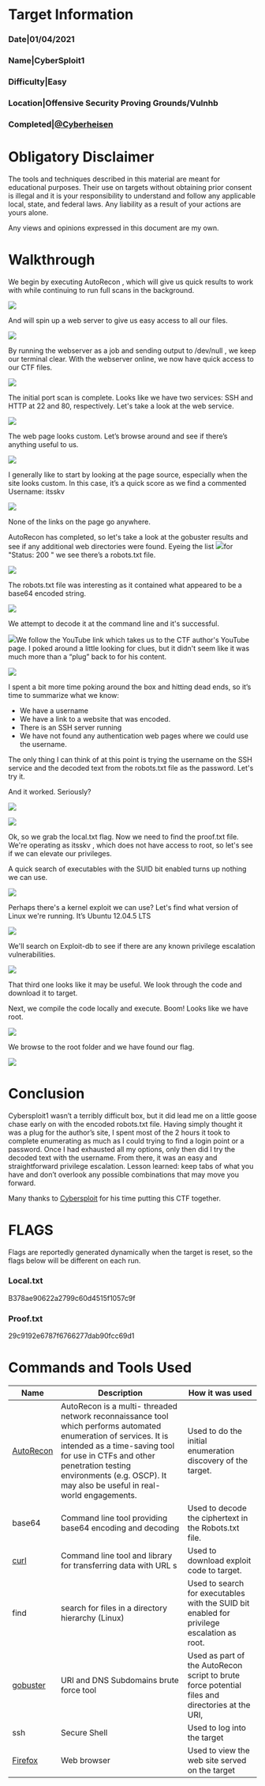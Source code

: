 
# Target Information   
### Date|01/04/2021  
### Name|CyberSploit1  
### Difficulty|Easy  
### Location|Offensive Security Proving Grounds/Vulnhb
### Completed|[@Cyberheisen](https://www.twitter.com/cyberheisen)    

# Obligatory Disclaimer 

The tools and techniques described in this material are meant for educational purposes.  Their use on targets without obtaining prior consent is illegal and it is your responsibility to understand and follow any applicable local, state, and federal laws.  Any liability as a result of your actions are yours alone. 

Any views and opinions expressed in this document are my own. 

# Walkthrough 

We begin by executing AutoRecon , which will give us quick results to work with while continuing to run full scans in the background. 

![](images/CyberSploit1.001.png)

And will spin up a web server to give us easy access to all our files. 

![](images/CyberSploit1.002.png)

By running the webserver as a job and sending output to  /dev/null , we keep our terminal clear. With the webserver online, we now have quick access to our CTF files. 

![](images/CyberSploit1.004.png)

The initial port scan is complete.  Looks like we have two services: SSH and HTTP at 22 and 80, respectively.  Let's take a look at the web service. 

![](images/CyberSploit1.006.png)

The web page looks custom.  Let’s browse around and see if there’s anything useful to us. 

![](images/CyberSploit1.008.png)

I generally like to start by looking at the page source, especially when the site looks custom.  In this case, it’s a quick score as we find a commented Username: itsskv 

![](images/CyberSploit1.010.png)

None of the links on the page go anywhere. 

AutoRecon  has completed, so let's take a look at the  gobuster results and see if any additional web directories were found.  Eyeing the list ![](CyberSploit1.011.png)for "Status: 200 " we see there’s a robots.txt file. 

![](images/CyberSploit1.013.png)

The robots.txt file was interesting as it contained what appeared to be a  base64 encoded string. 

![](images/CyberSploit1.014.png)

We attempt to decode it at the command line and it's successful. 

![](images/CyberSploit1.015.png)We follow the YouTube link which takes us to the CTF author's YouTube page.  I poked around a little looking for clues, but it didn't seem like it was much more than a “plug” back to for his content. 

![](images/CyberSploit1.016.png)

I spent a bit more time poking around the box and hitting dead ends, so it’s time to summarize what we know: 

- We have a username 
- We have a link to a website that was encoded. 
- There is an SSH server running 
- We have not found any authentication web pages where we could use the username. 

The only thing I can think of at this point is trying the username on the SSH service and the decoded text from the robots.txt file as the password.  Let's try it. 

And it worked.  Seriously? 

![](images/CyberSploit1.017.png)

![](images/CyberSploit1.018.png)

Ok, so we grab the local.txt flag.  Now we need to find the proof.txt file.  We're operating as  itsskv , which does not have access to root, so let's see if we can elevate our privileges. 

A quick search of executables with the SUID bit enabled turns up nothing we can use. 

![](images/CyberSploit1.019.png)

Perhaps there's a kernel exploit we can use?  Let's find what version of Linux we're running.  It’s Ubuntu 12.04.5 LTS 

![](images/CyberSploit1.020.png)

We'll search on Exploit-db to see if there are any known privilege escalation vulnerabilities. 

![](images/CyberSploit1.021.png)

That third one looks like it may be useful.  We look through the code and download it to target. 

Next, we compile the code locally and execute. Boom!  Looks like we have root. 

![](images/CyberSploit1.023.png)

We browse to the root folder and we have found our flag. 

![](images/CyberSploit1.024.png)

# Conclusion 

Cybersploit1 wasn’t a terribly difficult box, but it did lead me on a little goose chase early on with the encoded robots.txt file.  Having simply thought it was a plug for the author’s site, I spent most of the 2 hours it took to complete enumerating as much as I could trying to find a login point or a password.  Once I had exhausted all my options, only then did I try the decoded text with the username.   From there, it was an easy and straightforward privilege escalation.   Lesson learned: keep tabs of what you have and don’t overlook any possible combinations that may move you forward. 

Many thanks to [Cybersploit](https://www.youtube.com/c/cybersploit) for his time putting this CTF together. 

# FLAGS 

Flags are reportedly generated dynamically when the target is reset, so the flags below will be different on each run. 

### Local.txt
B378ae90622a2799c60d4515f1057c9f 
### Proof.txt
29c9192e6787f6766277dab90fcc69d1 

# Commands and Tools Used 

|Name |Description |How it was used |
| - | - | - |
|[AutoRecon](https://github.com/Tib3rius/AutoRecon) |AutoRecon is a multi- threaded network reconnaissance tool which performs automated enumeration of services. It is intended as a time-saving tool for use in CTFs and other penetration testing environments (e.g. OSCP). It may also be useful in real- world engagements. |Used to do the initial enumeration discovery of the target. |
|base64 |Command line tool providing base64 encoding and decoding |Used to decode the ciphertext in the Robots.txt file. |
|[curl](https://curl.se/) |Command line tool and library for transferring data with URL s|Used to download exploit code to target. |
|find |search for files in a directory hierarchy (Linux) |Used to search for executables with the SUID bit enabled for privilege escalation as root. |
|[gobuster](https://github.com/OJ/gobuster) |URI and DNS Subdomains brute force tool |Used as part of the AutoRecon script to brute force potential files and directories at the URI, |
|ssh |Secure Shell |Used to log into the target |
|[Firefox](https://www.mozilla.org/en-US/firefox/new/?redirect_source=firefox-com) |Web browser |Used to view the web site served on the target |

